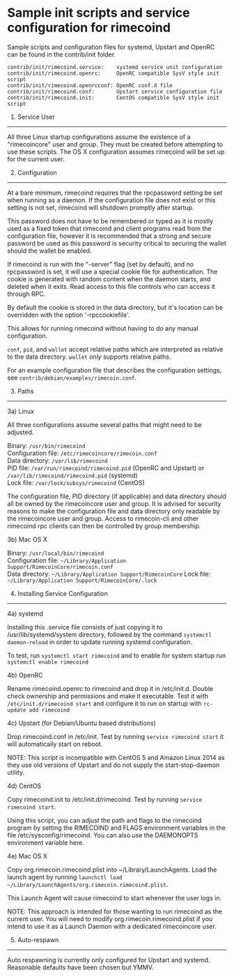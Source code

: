 Sample init scripts and service configuration for rimecoind
==========================================================

Sample scripts and configuration files for systemd, Upstart and OpenRC
can be found in the contrib/init folder.

    contrib/init/rimecoind.service:    systemd service unit configuration
    contrib/init/rimecoind.openrc:     OpenRC compatible SysV style init script
    contrib/init/rimecoind.openrcconf: OpenRC conf.d file
    contrib/init/rimecoind.conf:       Upstart service configuration file
    contrib/init/rimecoind.init:       CentOS compatible SysV style init script

1. Service User
---------------------------------

All three Linux startup configurations assume the existence of a "rimecoincore" user
and group.  They must be created before attempting to use these scripts.
The OS X configuration assumes rimecoind will be set up for the current user.

2. Configuration
---------------------------------

At a bare minimum, rimecoind requires that the rpcpassword setting be set
when running as a daemon.  If the configuration file does not exist or this
setting is not set, rimecoind will shutdown promptly after startup.

This password does not have to be remembered or typed as it is mostly used
as a fixed token that rimecoind and client programs read from the configuration
file, however it is recommended that a strong and secure password be used
as this password is security critical to securing the wallet should the
wallet be enabled.

If rimecoind is run with the "-server" flag (set by default), and no rpcpassword is set,
it will use a special cookie file for authentication. The cookie is generated with random
content when the daemon starts, and deleted when it exits. Read access to this file
controls who can access it through RPC.

By default the cookie is stored in the data directory, but it's location can be overridden
with the option '-rpccookiefile'.

This allows for running rimecoind without having to do any manual configuration.

`conf`, `pid`, and `wallet` accept relative paths which are interpreted as
relative to the data directory. `wallet` *only* supports relative paths.

For an example configuration file that describes the configuration settings,
see `contrib/debian/examples/rimecoin.conf`.

3. Paths
---------------------------------

3a) Linux

All three configurations assume several paths that might need to be adjusted.

Binary:              `/usr/bin/rimecoind`  
Configuration file:  `/etc/rimecoincore/rimecoin.conf`  
Data directory:      `/var/lib/rimecoind`  
PID file:            `/var/run/rimecoind/rimecoind.pid` (OpenRC and Upstart) or `/var/lib/rimecoind/rimecoind.pid` (systemd)  
Lock file:           `/var/lock/subsys/rimecoind` (CentOS)  

The configuration file, PID directory (if applicable) and data directory
should all be owned by the rimecoincore user and group.  It is advised for security
reasons to make the configuration file and data directory only readable by the
rimecoincore user and group.  Access to rimecoin-cli and other rimecoind rpc clients
can then be controlled by group membership.

3b) Mac OS X

Binary:              `/usr/local/bin/rimecoind`  
Configuration file:  `~/Library/Application Support/RimecoinCore/rimecoin.conf`  
Data directory:      `~/Library/Application Support/RimecoinCore`
Lock file:           `~/Library/Application Support/RimecoinCore/.lock`

4. Installing Service Configuration
-----------------------------------

4a) systemd

Installing this .service file consists of just copying it to
/usr/lib/systemd/system directory, followed by the command
`systemctl daemon-reload` in order to update running systemd configuration.

To test, run `systemctl start rimecoind` and to enable for system startup run
`systemctl enable rimecoind`

4b) OpenRC

Rename rimecoind.openrc to rimecoind and drop it in /etc/init.d.  Double
check ownership and permissions and make it executable.  Test it with
`/etc/init.d/rimecoind start` and configure it to run on startup with
`rc-update add rimecoind`

4c) Upstart (for Debian/Ubuntu based distributions)

Drop rimecoind.conf in /etc/init.  Test by running `service rimecoind start`
it will automatically start on reboot.

NOTE: This script is incompatible with CentOS 5 and Amazon Linux 2014 as they
use old versions of Upstart and do not supply the start-stop-daemon utility.

4d) CentOS

Copy rimecoind.init to /etc/init.d/rimecoind. Test by running `service rimecoind start`.

Using this script, you can adjust the path and flags to the rimecoind program by
setting the RIMECOIND and FLAGS environment variables in the file
/etc/sysconfig/rimecoind. You can also use the DAEMONOPTS environment variable here.

4e) Mac OS X

Copy org.rimecoin.rimecoind.plist into ~/Library/LaunchAgents. Load the launch agent by
running `launchctl load ~/Library/LaunchAgents/org.rimecoin.rimecoind.plist`.

This Launch Agent will cause rimecoind to start whenever the user logs in.

NOTE: This approach is intended for those wanting to run rimecoind as the current user.
You will need to modify org.rimecoin.rimecoind.plist if you intend to use it as a
Launch Daemon with a dedicated rimecoincore user.

5. Auto-respawn
-----------------------------------

Auto respawning is currently only configured for Upstart and systemd.
Reasonable defaults have been chosen but YMMV.
